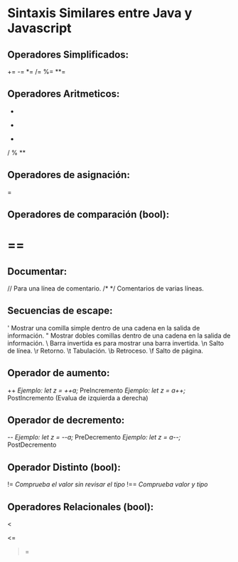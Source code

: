 # Sintaxis Similares entre Java y Javascript
## Operadores Simplificados:
+=
-=
*=
/=
%=
**=

## Operadores Aritmeticos:
+
-
*
/
%
**

## Operadores de asignación:
=

## Operadores de comparación (bool): 
==
=== 

## Documentar:
// Para una línea de comentario.
/* */ Comentarios de varias líneas.

## Secuencias de escape:
\' Mostrar una comilla simple dentro de una cadena en la salida de información.
\" Mostrar dobles comillas dentro de una cadena en la salida de información.
\\ Barra invertida es para mostrar una barra invertida.
\n Salto de línea.
\r Retorno.
\t Tabulación.
\b Retroceso.
\f Salto de página.

## Operador de aumento:
++
_Ejemplo: let z = ++a;_ PreIncremento
_Ejemplo: let z = a++;_ PostIncremento (Evalua de izquierda a derecha)

## Operador de decremento:
--
_Ejemplo: let z = --a;_ PreDecremento
_Ejemplo: let z = a--;_ PostDecremento

## Operador Distinto (bool):
!= _Comprueba el valor sin revisar el tipo_
!== _Comprueba valor y tipo_

## Operadores Relacionales (bool):
<
>
<=
>=
